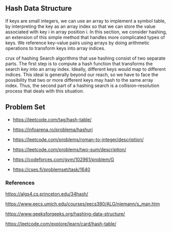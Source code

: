 ## Hash Data Structure

If keys are small integers, we can use an array to implement a symbol table, by interpreting the key as an array index so that we can store the value associated with key i in array position i. In this section, we consider hashing, an extension of this simple method that handles more complicated types of keys. We reference key-value pairs using arrays by doing arithmetic operations to transform keys into array indices.

crux of hashing
Search algorithms that use hashing consist of two separate parts. The first step is to compute a hash function that transforms the search key into an array index. Ideally, different keys would map to different indices. This ideal is generally beyond our reach, so we have to face the possibility that two or more different keys may hash to the same array index. Thus, the second part of a hashing search is a collision-resolution process that deals with this situation.

## Problem Set

- https://leetcode.com/tag/hash-table/

- https://infoarena.ro/problema/hashuri

- https://leetcode.com/problems/roman-to-integer/description/

- https://leetcode.com/problems/two-sum/description/

- https://codeforces.com/gym/102961/problem/G

- https://cses.fi/problemset/task/1640


### References

https://algs4.cs.princeton.edu/34hash/

https://www.eecs.umich.edu/courses/eecs380/ALG/niemann/s_man.htm

https://www.geeksforgeeks.org/hashing-data-structure/

https://leetcode.com/explore/learn/card/hash-table/
